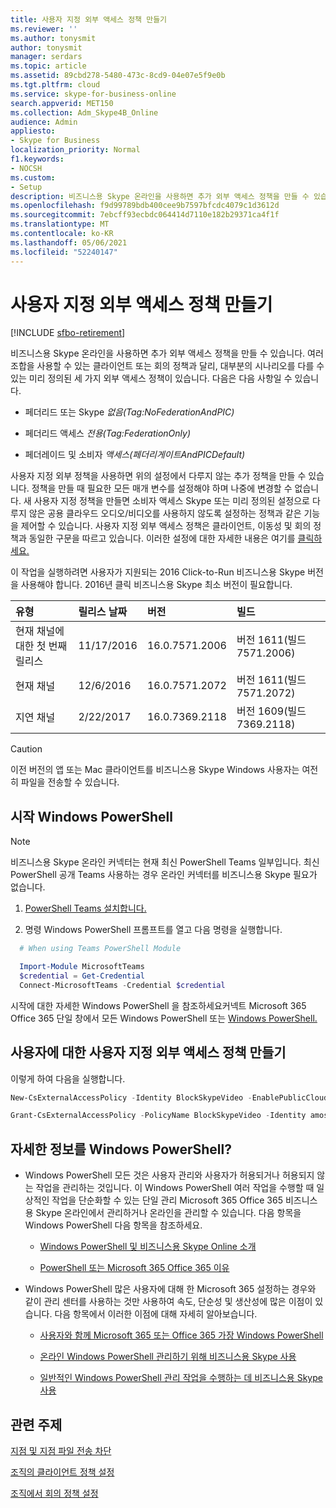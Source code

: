 ```yaml
---
title: 사용자 지정 외부 액세스 정책 만들기
ms.reviewer: ''
ms.author: tonysmit
author: tonysmit
manager: serdars
ms.topic: article
ms.assetid: 89cbd278-5480-473c-8cd9-04e07e5f9e0b
ms.tgt.pltfrm: cloud
ms.service: skype-for-business-online
search.appverid: MET150
ms.collection: Adm_Skype4B_Online
audience: Admin
appliesto:
- Skype for Business
localization_priority: Normal
f1.keywords:
- NOCSH
ms.custom:
- Setup
description: 비즈니스용 Skype 온라인을 사용하면 추가 외부 액세스 정책을 만들 수 있습니다. 여러 조합을 사용할 수 있는 클라이언트 또는 회의 정책과 달리, 대부분의 시나리오를 다를 수 있는 미리 정의된 세 가지 외부 액세스 정책이 있습니다.
ms.openlocfilehash: f9d99789bdb400cee9b7597bfcdc4079c1d3612d
ms.sourcegitcommit: 7ebcff93ecbdc064414d7110e182b29371ca4f1f
ms.translationtype: MT
ms.contentlocale: ko-KR
ms.lasthandoff: 05/06/2021
ms.locfileid: "52240147"
---
```

# <a name="create-custom-external-access-policies"></a>사용자 지정 외부 액세스 정책 만들기

[!INCLUDE [sfbo-retirement](../../Hub/includes/sfbo-retirement.md)]

비즈니스용 Skype 온라인을 사용하면 추가 외부 액세스 정책을 만들 수 있습니다. 여러 조합을 사용할 수 있는 클라이언트 또는 회의 정책과 달리, 대부분의 시나리오를 다를 수 있는 미리 정의된 세 가지 외부 액세스 정책이 있습니다. 다음은 다음 사항일 수 있습니다.
  
- 페더리드 또는 Skype _없음(Tag:NoFederationAndPIC)_
    
- 페더리드 액세스 _전용(Tag:FederationOnly)_
    
- 페더레이드 및 소비자 _액세스(페더리게이트AndPICDefault)_
    
사용자 지정 외부 정책을 사용하면 위의 설정에서 다루지 않는 추가 정책을 만들 수 있습니다. 정책을 만들 때 필요한 모든 매개 변수를 설정해야 하며 나중에 변경할 수 없습니다. 새 사용자 지정 정책을 만들면 소비자 액세스 Skype 또는 미리 정의된 설정으로 다루지 않은 공용 클라우드 오디오/비디오를 사용하지 않도록 설정하는 정책과 같은 기능을 제어할 수 있습니다. 사용자 지정 외부 액세스 정책은 클라이언트, 이동성 및 회의 정책과 동일한 구문을 따르고 있습니다. 이러한 설정에 대한 자세한 내용은 여기를 [클릭하세요.](/previous-versions//mt228132(v=technet.10))
  
이 작업을 실행하려면 사용자가 지원되는 2016 Click-to-Run 비즈니스용 Skype 버전을 사용해야 합니다. 2016년 클릭 비즈니스용 Skype 최소 버전이 필요합니다.
  
|**유형**|**릴리스 날짜**|**버전**|**빌드**|
|:-----|:-----|:-----|:-----|
|현재 채널에 대한 첫 번째 릴리스  <br/> |11/17/2016  <br/> |16.0.7571.2006  <br/> |버전 1611(빌드 7571.2006)  <br/> |
|현재 채널  <br/> |12/6/2016  <br/> |16.0.7571.2072  <br/> |버전 1611(빌드 7571.2072)  <br/> |
|지연 채널  <br/> |2/22/2017  <br/> |16.0.7369.2118  <br/> |버전 1609(빌드 7369.2118)  <br/> |
   
> [!CAUTION]
> 이전 버전의 앱 또는 Mac 클라이언트를 비즈니스용 Skype Windows 사용자는 여전히 파일을 전송할 수 있습니다. 
  
## <a name="start-windows-powershell"></a>시작 Windows PowerShell

> [!NOTE]
> 비즈니스용 Skype 온라인 커넥터는 현재 최신 PowerShell Teams 일부입니다. 최신 PowerShell 공개 Teams 사용하는 경우 온라인 커넥터를 비즈니스용 Skype 필요가 없습니다.
1. [PowerShell Teams 설치합니다.](/microsoftteams/teams-powershell-install)
    
2. 명령 Windows PowerShell 프롬프트를 열고 다음 명령을 실행합니다. 
 ```powershell
   # When using Teams PowerShell Module

   Import-Module MicrosoftTeams
   $credential = Get-Credential
   Connect-MicrosoftTeams -Credential $credential
   ```
   
   시작에 대한 자세한 Windows PowerShell 을 참조하세요커넥트 Microsoft 365 Office 365 단일 창에서 모든 Windows PowerShell 또는 [Windows PowerShell.](../set-up-your-computer-for-windows-powershell/set-up-your-computer-for-windows-powershell.md) [](/microsoft-365/enterprise/connect-to-all-microsoft-365-services-in-a-single-windows-powershell-window)
   
## <a name="create-a-custom-external-access-policy-for-a-user"></a>사용자에 대한 사용자 지정 외부 액세스 정책 만들기

이렇게 하여 다음을 실행합니다.
  
 
```powershell
New-CsExternalAccessPolicy -Identity BlockSkypeVideo -EnablePublicCloudAccess $True -EnablePublicCloudAudioVideoAccess $False -EnableFederationAccess $True -EnableOutsideAccess $True
```


```powershell
Grant-CsExternalAccessPolicy -PolicyName BlockSkypeVideo -Identity amosm@contoso.com
```

## <a name="want-to-know-more-about-windows-powershell"></a>자세한 정보를 Windows PowerShell?

- Windows PowerShell 모든 것은 사용자 관리와 사용자가 허용되거나 허용되지 않는 작업을 관리하는 것입니다. 이 Windows PowerShell 여러 작업을 수행할 때 일상적인 작업을 단순화할 수 있는 단일 관리 Microsoft 365 Office 365 비즈니스용 Skype 온라인에서 관리하거나 온라인을 관리할 수 있습니다. 다음 항목을 Windows PowerShell 다음 항목을 참조하세요.
    
  - [Windows PowerShell 및 비즈니스용 Skype Online 소개](../set-up-your-computer-for-windows-powershell/set-up-your-computer-for-windows-powershell.md)
    
  - [PowerShell 또는 Microsoft 365 Office 365 이유](/microsoft-365/enterprise/why-you-need-to-use-microsoft-365-powershell)
    
- Windows PowerShell 많은 사용자에 대해 한 Microsoft 365 설정하는 경우와 같이 관리 센터를 사용하는 것만 사용하여 속도, 단순성 및 생산성에 많은 이점이 있습니다. 다음 항목에서 이러한 이점에 대해 자세히 알아보습니다.
    
  - [사용자와 함께 Microsoft 365 또는 Office 365 가장 Windows PowerShell](/previous-versions//dn568025(v=technet.10))
    
  - [온라인 Windows PowerShell 관리하기 위해 비즈니스용 Skype 사용](../set-up-your-computer-for-windows-powershell/set-up-your-computer-for-windows-powershell.md)
    
  - [일반적인 Windows PowerShell 관리 작업을 수행하는 데 비즈니스용 Skype 사용](../set-up-your-computer-for-windows-powershell/set-up-your-computer-for-windows-powershell.md)
    
## <a name="related-topics"></a>관련 주제
[지점 및 지점 파일 전송 차단](block-point-to-point-file-transfers.md)

[조직의 클라이언트 정책 설정](set-up-client-policies-for-your-organization.md)

[조직에서 회의 정책 설정](set-up-conferencing-policies-for-your-organization.md)

  
